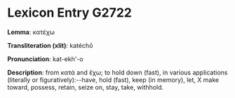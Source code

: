 # Lexicon Entry G2722

**Lemma**: κατέχω

**Transliteration (xlit)**: katéchō

**Pronunciation**: kat-ekh'-o

**Description**:
from κατά and ἔχω; to hold down (fast), in various applications (literally or figuratively):--have, hold (fast), keep (in memory), let, X make toward, possess, retain, seize on, stay, take, withhold.
